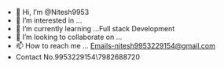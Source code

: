 - 👋 Hi, I’m @Nitesh9953
- 👀 I’m interested in ...
- 🌱 I’m currently learning ...Full stack Development
- 💞️ I’m looking to collaborate on ...
- 📫 How to reach me ...  Emails-nitesh9953229154@gmail.com
-  Contact No.9953229154\7982688720

<!---
Nitesh9953/Nitesh9953 is a ✨ special ✨ repository because its `README.md` (this file) appears on your GitHub profile.
You can click the Preview link to take a look at your changes.
--->
